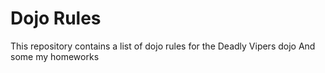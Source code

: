 Dojo Rules
==========

This repository contains a list of dojo rules for the Deadly Vipers dojo
And some my homeworks

